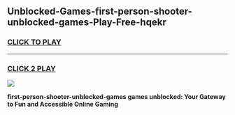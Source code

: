 
## Unblocked-Games-first-person-shooter-unblocked-games-Play-Free-hqekr
<h3>
<a href="https://premium76.site?title=first-person-shooter-unblocked-games&ref=10A">CLICK TO PLAY</a></h3>
<hr>

<h3>
<a href="https://premium76.site?title=first-person-shooter-unblocked-games&ref=10A">CLICK 2 PLAY</a>
  
</h3>

<a href="https://premium76.site?title=first-person-shooter-unblocked-games&ref=10A"><img src="https://clearcache.store/games.png"></a>


**first-person-shooter-unblocked-games games unblocked: Your Gateway to Fun and Accessible Online Gaming**
